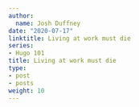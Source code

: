 ```yaml
---
author:
  name: Josh Duffney
date: "2020-07-17"
linktitle: Living at work must die
series:
- Hugo 101
title: Living at work must die
type:
- post
- posts
weight: 10
---
```

